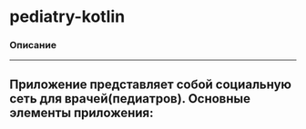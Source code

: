 # pediatry-kotlin
### Описание
---
Приложение представляет собой социальную сеть для врачей(педиатров). Основные элементы приложения:
-
